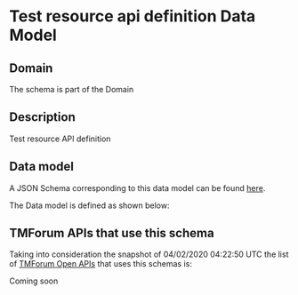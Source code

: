 # Test resource api definition Data Model

## Domain

The  schema is part of the  Domain

## Description

Test resource API definition

## Data model

A JSON Schema corresponding to this data model can be found
[here](https://github.com/tmforum-rand/schemas/blob/candidates/Common/TestResourceAPIDefinition.schema.json).

The Data model is defined as shown below:




## TMForum APIs that use this schema

Taking into consideration the snapshot of 04/02/2020 04:22:50 UTC the list of [TMForum Open APIs](https://www.tmforum.org/open-apis/) that uses this schemas is:

Coming soon